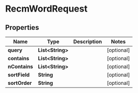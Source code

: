 

# RecmWordRequest


## Properties

Name | Type | Description | Notes
------------ | ------------- | ------------- | -------------
**query** | **List&lt;String&gt;** |  |  [optional]
**contains** | **List&lt;String&gt;** |  |  [optional]
**nContains** | **List&lt;String&gt;** |  |  [optional]
**sortField** | **String** |  |  [optional]
**sortOrder** | **String** |  |  [optional]



